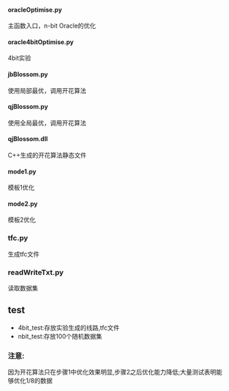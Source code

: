 #### oracleOptimise.py
主函数入口，n-bit Oracle的优化
#### oracle4bitOptimise.py
4bit实验
#### jbBlossom.py
使用局部最优，调用开花算法
#### qjBlossom.py
使用全局最优，调用开花算法
#### qjBlossom.dll
C++生成的开花算法静态文件
#### mode1.py
模板1优化
#### mode2.py
模板2优化
### tfc.py
生成tfc文件
### readWriteTxt.py
读取数据集
## test
- 4bit_test:存放实验生成的线路,tfc文件
- nbit_test:存放100个随机数据集

### 注意:
因为开花算法只在步骤1中优化效果明显,步骤2之后优化能力降低;大量测试表明能够优化1/8的数据